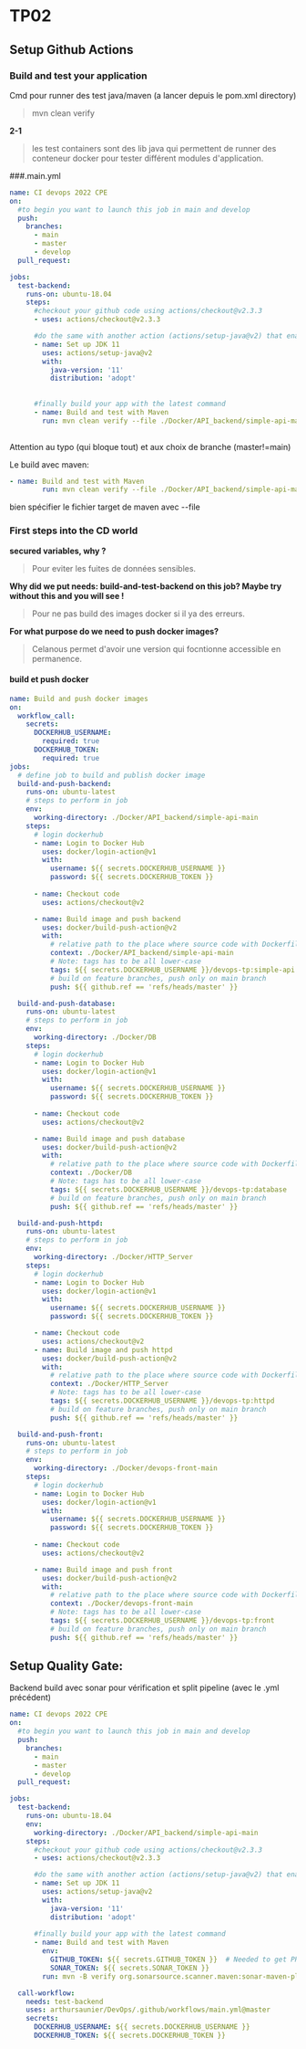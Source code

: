 # TP02

## Setup Github Actions

### Build and test your application

Cmd pour runner des test java/maven (a lancer depuis le pom.xml directory)
>mvn clean verify

**2-1**
> les test containers sont des lib java qui permettent de runner des conteneur docker pour tester différent modules d'application.

###.main.yml
```yml
name: CI devops 2022 CPE
on:
  #to begin you want to launch this job in main and develop
  push:
    branches: 
      - main
      - master
      - develop
  pull_request:

jobs:
  test-backend:
    runs-on: ubuntu-18.04
    steps:
      #checkout your github code using actions/checkout@v2.3.3
      - uses: actions/checkout@v2.3.3

      #do the same with another action (actions/setup-java@v2) that enable to setup jdk 11
      - name: Set up JDK 11
        uses: actions/setup-java@v2
        with: 
          java-version: '11'
          distribution: 'adopt'
          
      
      #finally build your app with the latest command
      - name: Build and test with Maven
        run: mvn clean verify --file ./Docker/API_backend/simple-api-main/pom.xml
        
```

Attention au typo (qui bloque tout) et aux choix de branche (master!=main)

Le build avec maven:
```yml
- name: Build and test with Maven
        run: mvn clean verify --file ./Docker/API_backend/simple-api-main/pom.xml
```
bien spécifier le fichier target de maven avec --file

### First steps into the CD world

**secured variables, why ?**
> Pour eviter les fuites de données sensibles.

**Why did we put needs: build-and-test-backend on this job? Maybe try without this and you will see !**
> Pour ne pas build des images docker si il ya des erreurs.

**For what purpose do we need to push docker images?**
> Celanous permet d'avoir une version qui focntionne accessible en permanence. 

#### build et push docker
```yml
name: Build and push docker images
on:
  workflow_call:
    secrets:
      DOCKERHUB_USERNAME:
        required: true
      DOCKERHUB_TOKEN:
        required: true
jobs:        
  # define job to build and publish docker image
  build-and-push-backend:
    runs-on: ubuntu-latest
    # steps to perform in job
    env:
      working-directory: ./Docker/API_backend/simple-api-main
    steps:
      # login dockerhub
      - name: Login to Docker Hub
        uses: docker/login-action@v1
        with:
          username: ${{ secrets.DOCKERHUB_USERNAME }}
          password: ${{ secrets.DOCKERHUB_TOKEN }}
      
      - name: Checkout code
        uses: actions/checkout@v2

      - name: Build image and push backend
        uses: docker/build-push-action@v2
        with:
          # relative path to the place where source code with Dockerfile is located
          context: ./Docker/API_backend/simple-api-main
          # Note: tags has to be all lower-case
          tags: ${{ secrets.DOCKERHUB_USERNAME }}/devops-tp:simple-api
          # build on feature branches, push only on main branch
          push: ${{ github.ref == 'refs/heads/master' }}

  build-and-push-database:
    runs-on: ubuntu-latest
    # steps to perform in job
    env:
      working-directory: ./Docker/DB
    steps:
      # login dockerhub
      - name: Login to Docker Hub
        uses: docker/login-action@v1
        with:
          username: ${{ secrets.DOCKERHUB_USERNAME }}
          password: ${{ secrets.DOCKERHUB_TOKEN }}
      
      - name: Checkout code
        uses: actions/checkout@v2

      - name: Build image and push database
        uses: docker/build-push-action@v2
        with:
          # relative path to the place where source code with Dockerfile is located
          context: ./Docker/DB
          # Note: tags has to be all lower-case
          tags: ${{ secrets.DOCKERHUB_USERNAME }}/devops-tp:database
          # build on feature branches, push only on main branch
          push: ${{ github.ref == 'refs/heads/master' }}

  build-and-push-httpd:
    runs-on: ubuntu-latest
    # steps to perform in job
    env:
      working-directory: ./Docker/HTTP_Server
    steps:
      # login dockerhub
      - name: Login to Docker Hub
        uses: docker/login-action@v1
        with:
          username: ${{ secrets.DOCKERHUB_USERNAME }}
          password: ${{ secrets.DOCKERHUB_TOKEN }}

      - name: Checkout code
        uses: actions/checkout@v2
      - name: Build image and push httpd
        uses: docker/build-push-action@v2
        with:
          # relative path to the place where source code with Dockerfile is located
          context: ./Docker/HTTP_Server
          # Note: tags has to be all lower-case
          tags: ${{ secrets.DOCKERHUB_USERNAME }}/devops-tp:httpd
          # build on feature branches, push only on main branch
          push: ${{ github.ref == 'refs/heads/master' }}

  build-and-push-front:
    runs-on: ubuntu-latest
    # steps to perform in job
    env:
      working-directory: ./Docker/devops-front-main
    steps:
      # login dockerhub
      - name: Login to Docker Hub
        uses: docker/login-action@v1
        with:
          username: ${{ secrets.DOCKERHUB_USERNAME }}
          password: ${{ secrets.DOCKERHUB_TOKEN }}
      
      - name: Checkout code
        uses: actions/checkout@v2

      - name: Build image and push front
        uses: docker/build-push-action@v2
        with:
          # relative path to the place where source code with Dockerfile is located
          context: ./Docker/devops-front-main
          # Note: tags has to be all lower-case
          tags: ${{ secrets.DOCKERHUB_USERNAME }}/devops-tp:front
          # build on feature branches, push only on main branch
          push: ${{ github.ref == 'refs/heads/master' }}
```

## Setup Quality Gate:

Backend build avec sonar pour vérification et split pipeline (avec le .yml précédent)

```yml
name: CI devops 2022 CPE
on:
  #to begin you want to launch this job in main and develop
  push:
    branches: 
      - main
      - master
      - develop
  pull_request:

jobs:
  test-backend:
    runs-on: ubuntu-18.04
    env:
      working-directory: ./Docker/API_backend/simple-api-main
    steps:
      #checkout your github code using actions/checkout@v2.3.3
      - uses: actions/checkout@v2.3.3

      #do the same with another action (actions/setup-java@v2) that enable to setup jdk 11
      - name: Set up JDK 11
        uses: actions/setup-java@v2
        with: 
          java-version: '11'
          distribution: 'adopt'
      
      #finally build your app with the latest command
      - name: Build and test with Maven
        env:
          GITHUB_TOKEN: ${{ secrets.GITHUB_TOKEN }}  # Needed to get PR information, if any
          SONAR_TOKEN: ${{ secrets.SONAR_TOKEN }}
        run: mvn -B verify org.sonarsource.scanner.maven:sonar-maven-plugin:sonar -Dsonar.projectKey=arthursaunier_DevOps --file ./Docker/API_backend/simple-api-main/pom.xml

  call-workflow:
    needs: test-backend
    uses: arthursaunier/DevOps/.github/workflows/main.yml@master 
    secrets:
      DOCKERHUB_USERNAME: ${{ secrets.DOCKERHUB_USERNAME }}
      DOCKERHUB_TOKEN: ${{ secrets.DOCKERHUB_TOKEN }}
```
